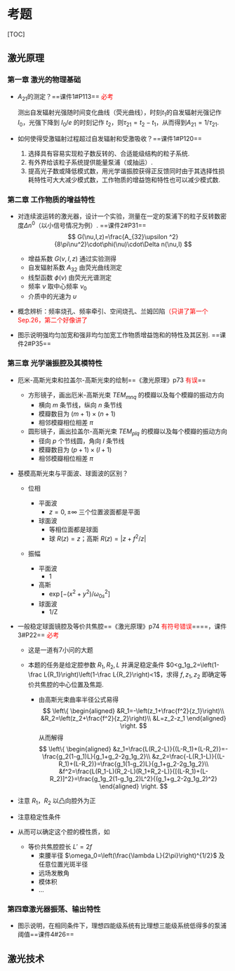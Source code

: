 # 考题

[TOC]

## 激光原理

### 第一章   激光的物理基础

- $A_{21}$的测定？==课件1#P113== <font color="red">必考</font>

  测出自发辐射光强随时间变化曲线（荧光曲线），时刻$t_1$的自发辐射光强记作 $I_0$，光强下降到 $I_0/e$ 的时刻记作 $t_2$，则$\tau_{21}=t_2-t_1$，从而得到$A_{21}=1/\tau_{21}$.

  

- 如何使得受激辐射过程超过自发辐射和受激吸收？==课件1#P120==
  1. 选择具有容易实现粒子数反转的、合适能级结构的粒子系统.
  2. 有外界给该粒子系统提供能量泵浦（或抽运）.
  3. 提高光子数或降低模式数，用光学谐振腔获得正反馈同时由于其选择性损耗特性可大大减少模式数，工作物质的增益饱和特性也可以减少模式数.



### 第二章 工作物质的增益特性 

- 对连续波运转的激光器，设计一个实验，测量在一定的泵浦下的粒子反转数密度$\Delta n^0$（以小信号情况为例）. ==课件2#P31==
  $$
  G(\nu,I,z)=\frac{A_{32}\upsilon ^2}{8\pi\nu^2}\cdot\phi(\nu)\cdot\Delta n(\nu,I)
  $$

  - 增益系数 $G(\nu,I,z)$ 通过实验测得
  - 自发辐射系数 $A_{32}$ 由荧光曲线测定
  - 线型函数 $\phi(\nu)$ 由荧光光谱测定
  - 频率 $\nu$ 取中心频率 $\nu_0$
  - 介质中的光速为 $\upsilon$




- 概念辨析：频率烧孔、频率牵引、空间烧孔、兰姆凹陷<font color="red">（只讲了第一个 Sep.26，第二个好像讲了</font>



- 图示说明强均匀加宽和强非均匀加宽工作物质增益饱和的特性及其区别. ==课件2#P35==



### 第三章 光学谐振腔及其模特性
- 厄米-高斯光束和拉盖尔-高斯光束的绘制==《激光原理》p73 <font color="red">有误</font>==
  - 方形镜子，画出厄米-高斯光束 $TEM_{mnq}$ 的模瓣以及每个模瓣的振动方向
    - 横向 $m$ 条节线，纵向 $n$ 条节线
    - 模瓣数目为 $(m+1)\times(n+1)$
    - 相邻模瓣相位相差 $\pi$
  - 圆形镜子，画出拉盖尔-高斯光束 $TEM_{plq}$ 的模瓣以及每个模瓣的振动方向
    - 径向 $p$ 个节线圆，角向 $l$ 条节线
    - 模瓣数目为 $(p+1)\times(l+1)$
    - 相邻模瓣相位相差 $\pi$
  



- 基模高斯光束与平面波、球面波的区别？

  - 位相
    - 平面波 
      - $z=0,\pm\infty$ 三个位置波面都是平面
    - 球面波 
      - 等相位面都是球面
      - 球 $R(z)=z$；高斯 $R(z)=\left|z+f^2/z\right|$

  - 振幅
    - 平面波
      - 1
    - 高斯
      - $\exp\left[-(x^2+y^2)/{\omega_{0s}^2}\right]$
    - 球面波
      - 1/Z



- 一般稳定球面镜腔及等价共焦腔==《激光原理》p74 <font color="red">有符号错误</font>====，课件3#P22== <font color="red">必考</font>

  - 这是一道有7小问的大题

  - 本题的任务是给定腔参数 $R_1, R_2, L$ 并满足稳定条件 $0<g_1g_2=\left(1-\frac L{R_1}\right)\left(1-\frac L{R_2}\right)<1$，求得 $f,z_1,z_2$ 即确定等价共焦腔的中心位置及焦距. 

    - 由高斯光束曲率半径公式易得
      $$
      \left\{
      \begin{aligned} 
      &R_1=-\left(z_1+\frac{f^2}{z_1}\right)\\
      &R_2=\left(z_2+\frac{f^2}{z_2}\right)\\
      &L=z_2-z_1
      \end{aligned}
      \right.
      $$
      从而解得
      $$
      \left\{
      \begin{aligned} 
      &z_1=\frac{L(R_2-L)}{(L-R_1)+(L-R_2)}=-\frac{g_2(1-g_1)L}{g_1+g_2-2g_1g_2}\\
      &z_2=\frac{-L(R_1-L)}{(L-R_1)+(L-R_2)}=\frac{g_1(1-g_2)L}{g_1+g_2-2g_1g_2}\\
      &f^2=\frac{L(R_1-L)(R_2-L)(R_1+R_2-L)}{[(L-R_1)+(L-R_2)]^2}=\frac{g_1g_2(1-g_1g_2)L^2}{(g_1+g_2-2g_1g_2)^2}
      \end{aligned}
      \right.
      $$
      
- 注意 $R_1$，$R_2$ 以凸向腔外为正
    
- 注意稳定性条件
    
- 从而可以确定这个腔的模性质，如
  
  - 等价共焦腔腔长 $L'=2f$
    - 束腰半径 $\omega_0=\left(\frac{\lambda L}{2\pi}\right)^{1/2}$ 及任意位置光斑半径
    - 远场发散角
    - 模体积
    - ...



### 第四章激光器振荡、输出特性

- 图示说明，在相同条件下，理想四能级系统有比理想三能级系统低得多的泵浦阈值==课件4#26==

## 激光技术